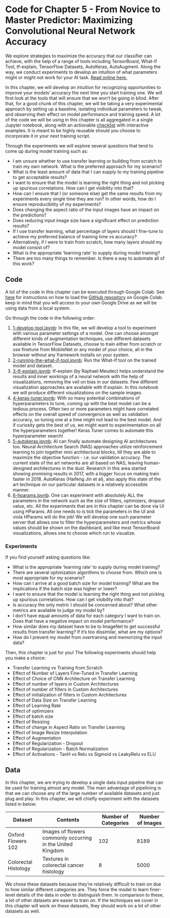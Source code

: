 # Code for Chapter 5 - From Novice to Master Predictor: Maximizing Convolutional Neural Network Accuracy

We explore strategies to maximize the accuracy that our classifier can achieve, with the help of a range of tools including TensorBoard, What-If Tool, tf-explain, TensorFlow Datasets, AutoKeras, AutoAugment. Along the way, we conduct experiments to develop an intuition of what parameters might or might not work for your AI task. [Read online here.](https://learning.oreilly.com/library/view/practical-deep-learning/9781492034858/ch05.html)

In this chapter, we will develop an intuition for recognizing opportunities to improve your models’ accuracy the next time you start training one. We will first look at the tools that will ensure that we won’t be going in blind. After that, for a good chunk of this chapter, we will be taking a very experimental approach by setting up a baseline, isolating individual parameters to tweak, and observing their effect on model performance and training speed. A lot of the code we will be using in this chapter is all aggregated in a single Jupyter notebook, along with an actionable [checklist](https://github.com/PracticalDL/Practical-Deep-Learning-Book/blob/master/code/chapter-5/Checklist.md) with interactive examples. It is meant to be highly reusable should you choose to incorporate it in your next training script.

Through the experiments we will explore several questions that tend to come up during model training such as:
- I am unsure whether to use transfer learning or building from scratch to train my own network. What is the preferred approach for my scenario? 
- What is the least amount of data that I can supply to my training pipeline to get acceptable results?
- I want to ensure that the model is learning the right thing and not picking up spurious correlations. How can I get visibility into that?
- How can I ensure that I (or someone else) get the same results from my experiments every single time they are run? In other words, how do I ensure reproducibility of my experiments?
- Does changing the aspect ratio of the input images have an impact on the predictions?
- Does reducing input image size have a significant effect on prediction results?
- If I use transfer learning, what percentage of layers should I fine-tune to achieve my preferred balance of training time vs accuracy?
- Alternatively, if I were to train from scratch, how many layers should my model consist of?
- What is the appropriate ‘learning rate’ to supply during model training?
- There are too many things to remember. Is there a way to automate all of this work?

## Code

A lot of the code in this chapter can be executed through Google Colab. See [here](https://colab.research.google.com/github/googlecolab/colabtools/blob/master/notebooks/colab-github-demo.ipynb#scrollTo=WzIRIt9d2huC) for instructions on how to load the [GitHub repository](https://github.com/PracticalDL/Practical-Deep-Learning-Book/blob/master/code/chapter-5/) on Google Colab. keep in mind that you will access to your own Google Drive as we will be using data from a local system.

Go through the code in the following order:

1. [1-develop-tool.ipynb](https://github.com/PracticalDL/Practical-Deep-Learning-Book/blob/master/code/chapter-5/1-develop-tool.ipynb): In this file, we will develop a tool to experiment with various parameter settings of a model. One can choose amongst different kinds of augmentation techniques, use different datasets available in TensorFlow Datasets, choose to train either from scratch or use finetune from MobileNet or any model of your choice, all in the browser without any framework installs on your system.
1. [2-running-the-what-if-tool.ipynb](https://github.com/PracticalDL/Practical-Deep-Learning-Book/blob/master/code/chapter-5/2-running-the-what-if-tool.ipynb): Run the What-If tool on the trained model and dataset.
1. [3-tf-explain.ipynb](https://github.com/PracticalDL/Practical-Deep-Learning-Book/blob/master/code/chapter-5/3-tf-explain.ipynb): tf-explain (by Raphael Meudec) helps understand the results and inner workings of a neural network with the help of visualizations, removing the veil on bias in our datasets. Few different visualization approaches are available with tf.explain. In this notebook we will produce different visualizations on the sample images.
1. [4-keras-tuner.ipynb](https://github.com/PracticalDL/Practical-Deep-Learning-Book/blob/master/code/chapter-5/4-keras-tuner.ipynb): With so many potential combinations of hyperparameters to tune, coming up with the best model can be a tedious process. Often two or more parameters might have correlated effects on the overall speed of convergence as well as validation accuracy, so tuning one at a time might not lead to the best model. And if curiosity gets the best of us, we might want to experimentation on all the hyperparameters together! Keras Tuner comes to automate this hyperparameter search!
1. [5-autokeras.ipynb](https://github.com/PracticalDL/Practical-Deep-Learning-Book/blob/master/code/chapter-5/5-autokeras.ipynb): AI can finally automate designing AI architectures too. Neural Architecture Search (NAS) approaches utilize reinforcement learning to join together mini architectural blocks, till they are able to maximize the objective function - i.e. our validation accuracy. The current state of the art networks are all based on NAS, leaving human-designed architectures in the dust. Research in this area started showing promising results in 2017, with a bigger focus on making train faster in 2018. AutoKeras (Haifeng Jin et al), also apply this state of the art technique on our particular datasets in a relatively accessible manner.
1. [6-hparams.ipynb](https://github.com/PracticalDL/Practical-Deep-Learning-Book/blob/master/code/chapter-5/6-hparams.ipynb): One can experiment with absolutely ALL the parameters in the network such as the size of filters, optimizers, dropout value, etc. All the experiments that are in this chapter can be done via UI using HParams. All one needs to is tick the parameters in the UI and viola HParams will do the job! We will develop one such parameter server that allows one to filter the hyperparameters and metrics whose values should be shown on the dashboard, and like most TensorBoard visualizations, allows one to choose which run to visualize.

### Experiments

If you find yourself asking questions like:

- What is the appropriate ‘learning rate’ to supply during model training?
- There are several optimization algorithms to choose from. Which one is most appropriate for my scenario?
- How can I arrive at a good batch size for model training? What are the implications if the batch size was higher or lower?
- I want to ensure that the model is learning the right thing and not picking up spurious correlations. How can I get visibility into that?
- Is accuracy the only metric I should be concerned about? What other metrics are available to judge my model by?
- I don’t have equal amounts of data for each category I want to train on. Does that have a negative impact on model performance?
- How similar does my dataset have to be to ImageNet to get successful results from transfer learning? If it’s too dissimilar, what are my options?
- How do I prevent my model from overtraining and memorizing the input data?

Then, this chapter is just for you! The following experiments should help you make a choice:

- Transfer Learning vs Training from Scratch
- Effect of Number of Layers Fine-Tuned in Transfer Learning
- Effect of Choice of CNN Architecture on Transfer Learning
- Effect of number of layers in Custom Architectures
- Effect of number of filters in Custom Architectures
- Effect of initialization of filters in Custom Architectures
- Effect of Data Size on Transfer Learning
- Effect of Learning Rate
- Effect of optimizers
- Effect of batch size
- Effect of Resizing
- Effect of change in Aspect Ratio on Transfer Learning
- Effect of Image Resize Interpolation
- Effect of Augmentation
- Effect of Regularization - Dropout
- Effect of Regularization - Batch Normalization
- Effect of Activations - TanH vs Relu vs Sigmoid vs LeakyRelu vs ELU

## Data

In this chapter, we are trying to develop a single data input pipeline that can be used for training almost any model. The main advantage of pipelining is that we can choose any of the large number of available datasets and just plug and play. In this chapter, we will chiefly experiment with the datasets listed in below:

| Dataset | Contents | Number of Categories  | Number of Images |
|---|---| -----| -----|
| Oxford Flowers 102 | Images of flowers commonly occurring in the United Kingdom | 102 | 8189 |
| Colorectal Histology | Textures in colorectal cancer histology | 8 | 5000 |  

We chose these datasets because they’re relatively difficult to train on due to how similar different categories are. They force the model to learn finer-level details of the data in order to distinguish them. In comparison to these, a lot of other datasets are easier to train on. If the techniques we cover in this chapter will work on these datasets, they should work on a lot of other datasets as well.